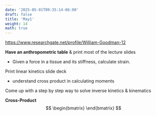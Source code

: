 ```yaml
---
date: '2025-05-01T09:35:14-06:00'
draft: false
title: 'May1'
weight: 14
math: true
---
```


https://www.researchgate.net/profile/William-Goodman-12


**Have an anthropometric table** & print most of the lecture slides

- Given a force in a tissue and its stiffness, calculate strain.

Print linear kinetics slide deck 

- understand cross product in calculating moments

Come up with a step by step way to solve inverse kinetics & kinematics

**Cross-Product**
$$ \begin{bmatrix}  \end{bmatrix} $$
